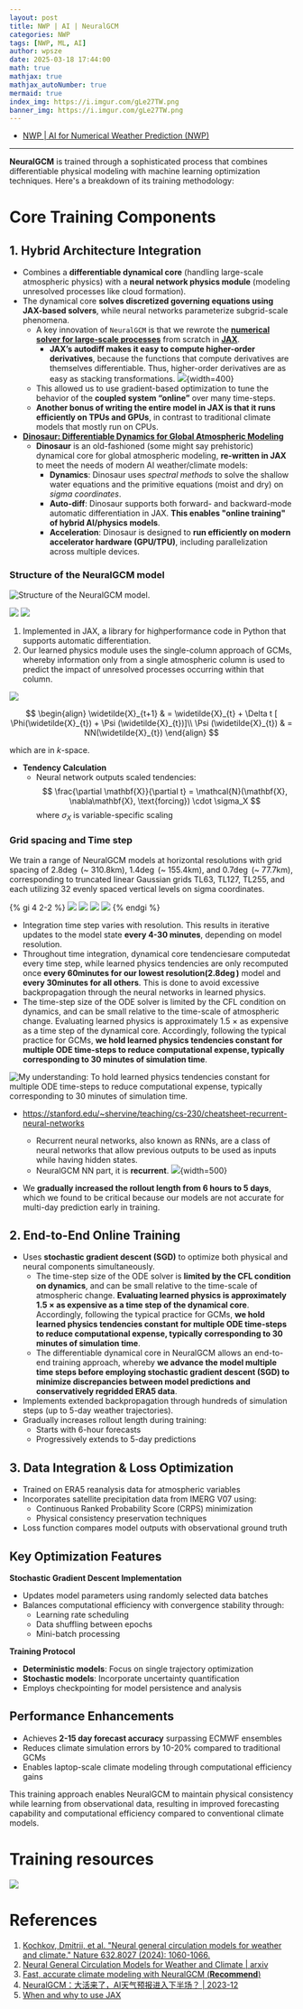 ```yaml
---
layout: post
title: NWP | AI | NeuralGCM
categories: NWP
tags: [NWP, ML, AI]
author: wpsze
date: 2025-03-18 17:44:00
math: true
mathjax: true
mathjax_autoNumber: true
mermaid: true
index_img: https://i.imgur.com/gLe27TW.png
banner_img: https://i.imgur.com/gLe27TW.png
---
```


- [NWP | AI for Numerical Weather Prediction (NWP)](https://waipangsze.github.io/2024/10/09/AI-for-Numerical-Weather-Prediction-NWP/)

---

**NeuralGCM** is trained through a sophisticated process that combines differentiable physical modeling with machine learning optimization techniques. Here's a breakdown of its training methodology:

# Core Training Components

## **1. Hybrid Architecture Integration**

- Combines a **differentiable dynamical core** (handling large-scale atmospheric physics) with a **neural network physics module** (modeling unresolved processes like cloud formation).
- The dynamical core **solves discretized governing equations using JAX-based solvers**, while neural networks parameterize subgrid-scale phenomena.
  - A key innovation of `NeuralGCM` is that we rewrote the [**numerical solver for large-scale processes**](https://github.com/google-research/dinosaur) from scratch in [**JAX**](https://docs.jax.dev/en/latest/advanced-autodiff.html). 
    - **JAX’s autodiff makes it easy to compute higher-order derivatives**, because the functions that compute derivatives are themselves differentiable. Thus, higher-order derivatives are as easy as stacking transformations.
      ![](https://i.imgur.com/nyZhlkE.png){width=400}
  - This allowed us to use gradient-based optimization to tune the behavior of the **coupled system “online”** over many time-steps.
  - **Another bonus of writing the entire model in JAX is that it runs efficiently on TPUs and GPUs**, in contrast to traditional climate models that mostly run on CPUs.
- [**Dinosaur: Differentiable Dynamics for Global Atmospheric Modeling**](https://github.com/neuralgcm/dinosaur)
  - **Dinosaur** is an old-fashioned (some might say prehistoric) dynamical core for global atmospheric modeling, **re-written in JAX** to meet the needs of modern AI weather/climate models:
    - **Dynamics**: Dinosaur uses *spectral methods* to solve the shallow water equations and the primitive equations (moist and dry) on *sigma coordinates*.
    - **Auto-diff**: Dinosaur supports both forward- and backward-mode automatic differentiation in JAX. **This enables "online training" of hybrid AI/physics models**.
    - **Acceleration**: Dinosaur is designed to **run efficiently on modern accelerator hardware (GPU/TPU)**, including parallelization across multiple devices.

### Structure of the NeuralGCM model

![Structure of the NeuralGCM model.](https://i.imgur.com/gLe27TW.png)

![](https://i.imgur.com/MmzCDhv.png)
![](https://i.imgur.com/wgfMkyu.png)

1. Implemented in JAX, a library for highperformance code in Python that supports automatic differentiation.
2. Our learned physics module uses the single-column approach of GCMs, whereby information only from a single atmospheric column is used to predict the impact of unresolved processes occurring within that column.

![](https://i.imgur.com/qyqI8z9.png)

$$
\begin{align}
\widetilde{X}_{t+1} & = \widetilde{X}_{t} + \Delta t [ \Phi(\widetilde{X}_{t}) + \Psi (\widetilde{X}_{t})]\\
\Psi (\widetilde{X}_{t}) & = NN(\widetilde{X}_{t})
\end{align}
$$

which are in $k$-space.

- **Tendency Calculation**  
  - Neural network outputs scaled tendencies:  
    $$
    \frac{\partial \mathbf{X}}{\partial t} = \mathcal{N}(\mathbf{X}, \nabla\mathbf{X}, \text{forcing}) \cdot \sigma_X
    $$
    where $\sigma_X$ is variable-specific scaling  

### Grid spacing and Time step

We train a range of NeuralGCM models at horizontal resolutions with grid spacing of $2.8\deg$ (~ 310.8km), $1.4\deg$ (~ 155.4km), and $0.7\deg$ (~ 77.7km), corresponding to truncated linear Gaussian grids TL63, TL127, TL255, and each utilizing $32$ evenly spaced vertical levels on sigma coordinates.

{% gi 4 2-2 %}
![](https://i.imgur.com/EZU8eEU.png)
![](https://i.imgur.com/9MsH68G.png)
![](https://i.imgur.com/2zWwbbn.png)
![](https://i.imgur.com/YSSR09Z.png)
{% endgi %}

- Integration time step varies with resolution. This results in iterative updates to the model state **every 4-30 minutes**, depending on model resolution.
- Throughout time integration, dynamical core tendenciesare computedat every time step, while learned physics tendencies are only recomputed once **every 60minutes for our lowest resolution($2.8\deg$)** model and **every 30minutes for all others**. This is done to avoid excessive backpropagation through the neural networks in learned physics.
- The time-step size of the ODE solver is limited by the CFL condition on dynamics, and can be small relative to the time-scale of atmospheric change. Evaluating learned physics is approximately 1.5 × as expensive as a time step of the dynamical core. Accordingly, following the typical practice for GCMs, **we hold learned physics tendencies constant for multiple ODE time-steps to reduce computational expense, typically corresponding to 30 minutes of simulation time**.

![My understanding: To hold learned physics tendencies constant for multiple ODE time-steps to reduce computational expense, typically corresponding to 30 minutes of simulation time.](https://i.imgur.com/O6gyFxx.png)

- <https://stanford.edu/~shervine/teaching/cs-230/cheatsheet-recurrent-neural-networks>
  - Recurrent neural networks, also known as RNNs, are a class of neural networks that allow previous outputs to be used as inputs while having hidden states.
  - NeuralGCM NN part, it is **recurrent**.
![](https://i.imgur.com/VVuAWBk.png){width=500}

- We **gradually increased the rollout length from 6 hours to 5 days**, which we found to be critical because our models are not accurate for multi-day prediction early in training.

## **2. End-to-End Online Training**

- Uses **stochastic gradient descent (SGD)** to optimize both physical and neural components simultaneously.
  - The time-step size of the ODE solver is **limited by the CFL condition on dynamics**, and can be small relative to the time-scale of atmospheric change. **Evaluating learned physics is approximately 1.5 × as expensive as a time step of the dynamical core**. Accordingly, following the typical practice for GCMs, **we hold learned physics tendencies constant for multiple ODE time-steps to reduce computational expense, typically corresponding to 30 minutes of simulation time**.
  - The differentiable dynamical core in NeuralGCM allows an end-to-end training approach, whereby **we advance the model multiple time steps before employing stochastic gradient descent (SGD) to minimize discrepancies between model predictions and conservatively regridded ERA5 data**.
- Implements extended backpropagation through hundreds of simulation steps (up to 5-day weather trajectories).
- Gradually increases rollout length during training:
  - Starts with 6-hour forecasts
  - Progressively extends to 5-day predictions

## **3. Data Integration & Loss Optimization**

- Trained on ERA5 reanalysis data for atmospheric variables
- Incorporates satellite precipitation data from IMERG V07 using:
  - Continuous Ranked Probability Score (CRPS) minimization
  - Physical consistency preservation techniques
- Loss function compares model outputs with observational ground truth

## Key Optimization Features

**Stochastic Gradient Descent Implementation**

- Updates model parameters using randomly selected data batches
- Balances computational efficiency with convergence stability through:
  - Learning rate scheduling
  - Data shuffling between epochs
  - Mini-batch processing

**Training Protocol**

- **Deterministic models**: Focus on single trajectory optimization
- **Stochastic models**: Incorporate uncertainty quantification
- Employs checkpointing for model persistence and analysis

## Performance Enhancements

- Achieves **2-15 day forecast accuracy** surpassing ECMWF ensembles
- Reduces climate simulation errors by 10-20% compared to traditional GCMs
- Enables laptop-scale climate modeling through computational efficiency gains

This training approach enables NeuralGCM to maintain physical consistency while learning from observational data, resulting in improved forecasting capability and computational efficiency compared to conventional climate models.

# Training resources

![](https://i.imgur.com/wh6zgKn.png)

# References

1. [Kochkov, Dmitrii, et al. "Neural general circulation models for weather and climate." Nature 632.8027 (2024): 1060-1066.](https://www.nature.com/articles/s41586-024-07744-y)
2. [Neural General Circulation Models for Weather and Climate | arxiv](https://arxiv.org/abs/2311.07222)
3. [Fast, accurate climate modeling with NeuralGCM (**Recommend**)](https://research.google/blog/fast-accurate-climate-modeling-with-neuralgcm/)
4. [NeuralGCM：大活来了，AI天气预报进入下半场？ | 2023-12](https://mp.weixin.qq.com/s/wgJHpQ0Ww_IjoTPcuoDrbQ)
5. [When and why to use JAX](https://livebook.manning.com/book/deep-learning-with-jax/chapter-1/)
